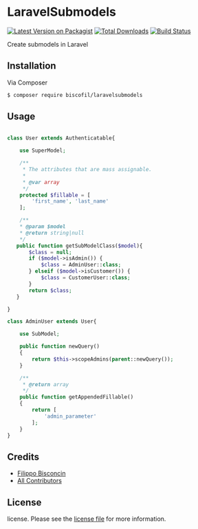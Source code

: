 # LaravelSubmodels

[![Latest Version on Packagist][ico-version]][link-packagist]
[![Total Downloads][ico-downloads]][link-downloads]
[![Build Status][ico-travis]][link-travis]

Create submodels in Laravel

## Installation

Via Composer

``` bash
$ composer require biscofil/laravelsubmodels
```

## Usage

``` php

class User extends Authenticatable{

    use SuperModel;

    /**
     * The attributes that are mass assignable.
     *
     * @var array
     */
    protected $fillable = [
        'first_name', 'last_name'
    ];

    /**
    * @param $model
    * @return string|null
    */
   public function getSubModelClass($model){
       $class = null;
       if ($model->isAdmin()) {
           $class = AdminUser::class;
       } elseif ($model->isCustomer()) {
           $class = CustomerUser::class;
       }
       return $class;
   }

}

class AdminUser extends User{

    use SubModel;

    public function newQuery()
    {
        return $this->scopeAdmins(parent::newQuery());
    }

    /**
     * @return array
     */
    public function getAppendedFillable()
    {
        return [
            'admin_parameter'
        ];
    }
}

```

## Credits

- [Filippo Bisconcin][link-author]
- [All Contributors][link-contributors]

## License

license. Please see the [license file](license) for more information.

[ico-version]: https://img.shields.io/packagist/v/biscofil/laravelsubmodels.svg?style=flat-square
[ico-downloads]: https://img.shields.io/packagist/dt/biscofil/laravelsubmodels.svg?style=flat-square
[ico-travis]: https://img.shields.io/travis/biscofil/laravelsubmodels/master.svg?style=flat-square
[ico-styleci]: https://styleci.io/repos/12345678/shield

[link-packagist]: https://packagist.org/packages/biscofil/laravelsubmodels
[link-downloads]: https://packagist.org/packages/biscofil/laravelsubmodels
[link-travis]: https://travis-ci.org/biscofil/laravelsubmodels
[link-styleci]: https://styleci.io/repos/12345678
[link-author]: https://github.com/biscofil
[link-contributors]: ../../contributors
